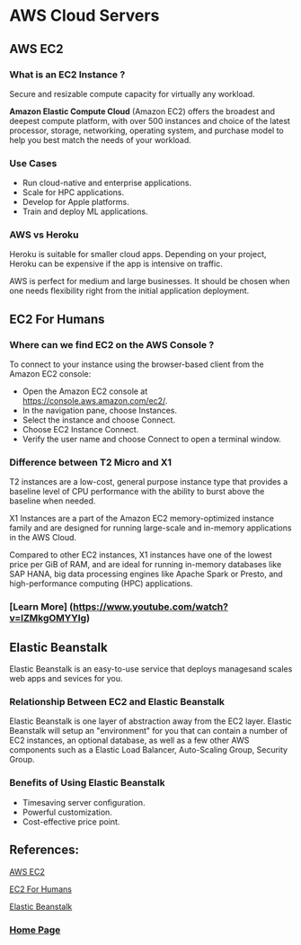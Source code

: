 # AWS Cloud Servers

## AWS EC2

### What is an EC2 Instance ?
Secure and resizable compute capacity for virtually any workload.

**Amazon Elastic Compute Cloud** (Amazon EC2) offers the broadest and deepest compute platform, with over 500 instances and choice of the latest processor, storage, networking, operating system, and purchase model to help you best match the needs of your workload. 

### Use Cases
- Run cloud-native and enterprise applications.
- Scale for HPC applications.
- Develop for Apple platforms.
- Train and deploy ML applications.

### AWS vs Heroku
Heroku is suitable for smaller cloud apps. Depending on your project, Heroku can be expensive if the app is intensive on traffic.

AWS is perfect for medium and large businesses. It should be chosen when one needs flexibility right from the initial application deployment.

## EC2 For Humans

### Where can we find EC2 on the AWS Console ?
To connect to your instance using the browser-based client from the Amazon EC2 console:
- Open the Amazon EC2 console at https://console.aws.amazon.com/ec2/.
- In the navigation pane, choose Instances.
- Select the instance and choose Connect.
- Choose EC2 Instance Connect.
- Verify the user name and choose Connect to open a terminal window.

### Difference between T2 Micro and X1
T2 instances are a low-cost, general purpose instance type that provides a baseline level of CPU performance with the ability to burst above the baseline when needed.

X1 Instances are a part of the Amazon EC2 memory-optimized instance family and are designed for running large-scale and in-memory applications in the AWS Cloud.

Compared to other EC2 instances, X1 instances have one of the lowest price per GiB of RAM, and are ideal for running in-memory databases like SAP HANA, big data processing engines like Apache Spark or Presto, and high-performance computing (HPC) applications.

### [Learn More] (https://www.youtube.com/watch?v=lZMkgOMYYIg) 

## Elastic Beanstalk

Elastic Beanstalk is an easy-to-use service that deploys managesand scales web apps and sevices for you.

### Relationship Between EC2 and Elastic Beanstalk
Elastic Beanstalk is one layer of abstraction away from the EC2 layer. Elastic Beanstalk will setup an "environment" for you that can contain a number of EC2 instances, an optional database, as well as a few other AWS components such as a Elastic Load Balancer, Auto-Scaling Group, Security Group.

### Benefits of Using Elastic Beanstalk
- Timesaving server configuration.
- Powerful customization.
- Cost-effective price point.

## References:

[AWS EC2](https://aws.amazon.com/ec2/)

[EC2 For Humans](https://www.youtube.com/watch?v=lZMkgOMYYIg)

[Elastic Beanstalk](https://www.youtube.com/watch?v=SrwxAScdyT0)


### [Home Page](./README.md)

